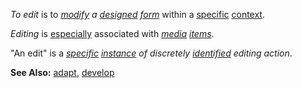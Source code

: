 *To edit* is to *[modify](https://github.com/gcassel/Modular-Organization-Terminology/blob/master/terms/modify.md) a [designed](https://github.com/gcassel/Modular-Organization-Terminology/blob/master/terms/design.md) [form](https://github.com/gcassel/Modular-Organization-Terminology/blob/master/terms/element.md)* within a [specific](https://github.com/gcassel/Modular-Organization-Terminology/blob/master/terms/specific.md) [context](https://github.com/gcassel/Modular-Organization-Terminology/blob/master/terms/context.md).

*Editing* is [especially](https://github.com/gcassel/Modular-Organization-Terminology/blob/master/terms/specialize.md) associated with *[media](https://github.com/gcassel/Modular-Organization-Terminology/blob/master/terms/media.md) [items](https://github.com/gcassel/Modular-Organization-Terminology/blob/master/terms/item.md)*.

"An edit" is a *[specific](https://github.com/gcassel/Modular-Organization-Terminology/blob/master/terms/specific.md) [instance](https://github.com/gcassel/Modular-Organization-Terminology/blob/master/terms/instance.md) of discretely [identified](https://github.com/gcassel/Modular-Organization-Terminology/blob/master/terms/identify.md) editing action*.

**See Also:** [adapt](https://github.com/gcassel/Modular-Organization-Terminology/blob/master/terms/adapt.md), [develop](https://github.com/gcassel/Modular-Organization-Terminology/blob/master/terms/develop.md)
